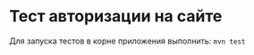 Тест авторизации на сайте
=========================

Для запуска тестов в корне приложения выполнить: `mvn test`